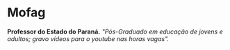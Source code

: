 # Mofag 
<Strong> Professor do Estado do Paraná.</strong>
<em>"Pós-Graduado em educação de jovens e adultos; gravo vídeos para o youtube nas horas vagas". </em>
